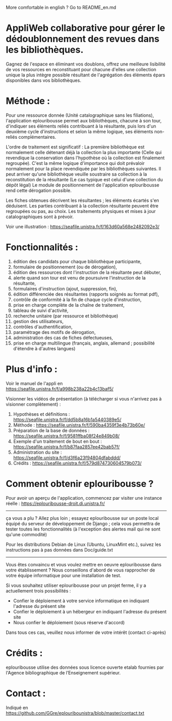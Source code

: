 More comfortable in english ? Go to README_en.md

# AppliWeb collaborative pour gérer le dédoublonnement des revues dans les bibliothèques.

Gagnez de l'espace en éliminant vos doublons, offrez une meilleure lisibilité de vos ressources en reconstituant pour chacune d'elles une collection unique la plus intègre possible résultant de l'agrégation des éléments épars disponibles dans vos bibliothèques.

# Méthode :

Pour une ressource donnée (Unité catalographique sans les filiations), l'application eplouribousse permet aux bibliothèques, chacune à son tour, d'indiquer ses éléments reliés contribuant à la résultante, puis lors d'un deuxième cycle d'instructions et selon la même logique, ses éléments non-reliés complémentaires.

L'ordre de traitement est significatif : La première bibliothèque est normalement celle détenant déjà la collection la plus importante (Celle qui revendique la conservation dans l'hypothèse où la collection est finalement regroupée). C'est la même logique d'importance qui doit prévaloir normalement pour la place revendiquée par les bibliothèques suivantes. Il peut arriver qu'une bibliothèque veuille soustraire sa collection à la reconstitution de la résultante (Le cas typique est celui d'une collection du dépôt légal) Le module de positionnement de l'application eplouribousse rend cette dérogation possible.

Les fiches obtenues décrivent les résultantes ; les éléments écartés s'en déduisent. Les parties contribuant à la collection résultante peuvent être regroupées ou pas, au choix. Les traitements physiques et mises à jour catalographiques sont à prévoir.

Voir une illustration : https://seafile.unistra.fr/f/163d60a568e2482092e3/

# Fonctionnalités :

01. édition des candidats pour chaque bibliothèque participante,
02. formulaire de positionnement (ou de dérogation),
03. édition des ressources dont l'instruction de la résultante peut débuter,
04. alerte quand son tour est venu de poursuivre l'instruction de la résultante,
05. formulaires d'instruction (ajout, suppression, fin),
06. édition différenciée des résultantes (rapports soignés au format pdf),
07. contrôle de conformité à la fin de chaque cycle d'instruction,
08. prise en charge complète de la chaîne de traitement,
09. tableau de suivi d'activité,
10. recherche unitaire (par ressource et bibliothèque)
11. gestion des utilisateurs,
12. contrôles d'authentification,
13. paramétrage des motifs de dérogation,
14. administration des cas de fiches défectueuses,
15. prise en charge multilingue (français, anglais, allemand ; possibilité d'étendre à d'autres langues)

# Plus d'info :

Voir le manuel de l'appli en https://seafile.unistra.fr/f/a998b238a22b4c13baf5/

Visionner les vidéos de présentation (à télécharger si vous n'arrivez pas à visionner complètement) : 
01. Hypothèses et définitions : https://seafile.unistra.fr/f/dd5b8a16b1a5440389e5/
02. Méthode : https://seafile.unistra.fr/f/590ba4359f3e4b73b60e/
03. Préparation de la base de données : https://seafile.unistra.fr/f/9581ffba08f24e849b08/
04. Exemple d'un traitement de bout en bout : https://seafile.unistra.fr/f/b87faa2857ee42bab57f/
05. Administration du site : https://seafile.unistra.fr/f/d3f6a23f94804dfabddd/
06. Crédits : https://seafile.unistra.fr/f/579d874730604579b073/

# Comment obtenir eplouribousse ?

Pour avoir un aperçu de l'application, commencez par visiter une instance réelle : https://eplouribousse-droit.di.unistra.fr/

----------------

ça vous a plu ? Allez plus loin ; essayez eplouribousse sur un poste local équipé du serveur de développement de Django ; cela vous permettra de tester toutes les fonctionnalités (à l'exception des alertes mail qui ne sont qu'une commodité)

Pour les distributions Debian de Linux (Ubuntu, LinuxMint etc.), suivez les instructions pas à pas données dans Doc/guide.txt

----------------

Vous êtes convaincu et vous voulez mettre en oeuvre eplouribousse dans votre établissement ?
Nous conseillons d'abord de vous rapprocher de votre équipe informatique pour une installation de test.

Si vous souhaitez utiliser eplouribousse pour un projet ferme, il y a actuellement trois possibilités :
- Confier le déploiement à votre service informatique en indiquant l'adresse du présent site
- Confier le déploiement à un hébergeur en indiquant l'adresse du présent site
- Nous confier le déploiement (sous réserve d'accord)

Dans tous ces cas, veuillez nous informer de votre intérêt (contact ci-après)

# Crédits :

eplouribousse utilise des données sous licence ouverte etalab fournies par l'Agence bibliographique de l’Enseignement supérieur.

# Contact :

Indiqué en https://github.com/GGre/eplouribounistra/blob/master/contact.txt

